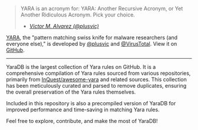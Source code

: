 

> YARA is an acronym for: YARA: Another Recursive Acronym, or Yet Another Ridiculous Acronym. Pick your choice.
>
> - *[Victor M. Alvarez (@plusvic)](https://twitter.com/plusvic/status/778983467627479040)*


[YARA](https://virustotal.github.io/yara/), the "pattern matching swiss knife for malware researchers (and everyone else)," is developed by [@plusvic](https://github.com/plusvic/) and [@VirusTotal](https://github.com/VirusTotal). View it on [GitHub](https://github.com/virustotal/yara).

---

YaraDB is the largest collection of Yara rules on GitHub. It is a comprehensive compilation of Yara rules sourced from various repositories, primarily from [InQuest/awesome-yara](https://github.com/InQuest/awesome-yara) and related sources. This collection has been meticulously curated and parsed to remove duplicates, ensuring the overall preservation of the Yara rules themselves.


Included in this repository is also a precompiled version of YaraDB for improved performance and time-saving in matching Yara rules.


Feel free to explore, contribute, and make the most of YaraDB!
